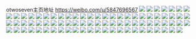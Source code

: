 otwoseven主页地址 https://weibo.com/u/5847696567 
![](https://wx4.sinaimg.cn/mw2000/006nKl0zly1h80zenqy1oj32c0340e84.jpg) 
![](https://wx4.sinaimg.cn/mw2000/006nKl0zly1h80zdyslpkj32by33ye83.jpg) 
![](https://wx4.sinaimg.cn/mw2000/006nKl0zly1h80zfvlxqwj32c132xb2b.jpg) 
![](https://wx4.sinaimg.cn/mw2000/006nKl0zly1h80zgzvigyj32c0342b2b.jpg) 
![](https://wx4.sinaimg.cn/mw2000/006nKl0zly1h80zhxjlzcj31sc2dsnpe.jpg) 
![](https://wx4.sinaimg.cn/mw2000/006nKl0zly1h80zisyc1zj31sc2ds7wi.jpg) 
![](https://wx4.sinaimg.cn/mw2000/006nKl0zly1h80zhnr1x2j31sc2ds7wj.jpg) 
![](https://wx4.sinaimg.cn/mw2000/006nKl0zly1h80ziug0rvj30u01hcqd3.jpg) 
![](https://wx4.sinaimg.cn/mw2000/006nKl0zly1h80zjj8a4kj32c03407wl.jpg) 
![](https://wx4.sinaimg.cn/mw2000/006nKl0zly1h71iclbi4jj32bz33yaxb.jpg) 
![](https://wx4.sinaimg.cn/mw2000/006nKl0zly1h71icnwtfvj32by33yqpn.jpg) 
![](https://wx4.sinaimg.cn/mw2000/006nKl0zly1h71icqfqcmj32c0340nbh.jpg) 
![](https://wx4.sinaimg.cn/mw2000/006nKl0zly1h6kzvj9hvvj327t2yfqv6.jpg) 
![](https://wx4.sinaimg.cn/mw2000/006nKl0zly1h6kzvhprfpj328s2zqnpf.jpg) 
![](https://wx4.sinaimg.cn/mw2000/006nKl0zly1h6kzvkqkhzj31xs2l2u0x.jpg) 
![](https://wx4.sinaimg.cn/mw2000/006nKl0zly1h6kzvn1w1yj32c03407d3.jpg) 
![](https://wx4.sinaimg.cn/mw2000/006nKl0zly1h6kzvqeq07j327e2xvqv7.jpg) 
![](https://wx4.sinaimg.cn/mw2000/006nKl0zly1h6kzvtsbr5j329c30gaxt.jpg) 
![](https://wx4.sinaimg.cn/mw2000/006nKl0zly1h5i1b1a0w4j30xq18zk9n.jpg) 
![](https://wx4.sinaimg.cn/mw2000/006nKl0zly1h5i1b2mui6j32882yyx6p.jpg) 
![](https://wx4.sinaimg.cn/mw2000/006nKl0zly1h5i1b0591tj31kq23me81.jpg) 
![](https://wx4.sinaimg.cn/mw2000/006nKl0zly1h5cf1vqmygj31sc2dsnpe.jpg) 
![](https://wx4.sinaimg.cn/mw2000/006nKl0zly1h5cf1y62scj31sc2dsqv6.jpg) 
![](https://wx4.sinaimg.cn/mw2000/006nKl0zly1h5cf20tme4j31sc2ds4qq.jpg) 
![](https://wx4.sinaimg.cn/mw2000/006nKl0zly1h4vd4tfx9tj32c0340hdv.jpg) 
![](https://wx4.sinaimg.cn/mw2000/006nKl0zly1h4vd361ygoj32c03407wj.jpg) 
![](https://wx4.sinaimg.cn/mw2000/006nKl0zly1h4vd34pa7zj31sc2dsx6p.jpg) 
![](https://wx4.sinaimg.cn/mw2000/006nKl0zly1h4vd38bzhfj32c03401l0.jpg) 
![](https://wx4.sinaimg.cn/mw2000/006nKl0zly1h4vd3b4q4rj32c033hb2b.jpg) 
![](https://wx4.sinaimg.cn/mw2000/006nKl0zly1h4vd3dqbhjj31sc2dsx6q.jpg) 
![](https://wx4.sinaimg.cn/mw2000/006nKl0zly1h4vd3el1bmj30u01407ix.jpg) 
![](https://wx4.sinaimg.cn/mw2000/006nKl0zly1h4vd5k4u65j31sc2ds1kz.jpg) 
![](https://wx4.sinaimg.cn/mw2000/006nKl0zly1h3yqq0ehboj30wi0lotd3.jpg) 
![](https://wx4.sinaimg.cn/mw2000/006nKl0zly1h3yqq0pgdoj30wi0loaha.jpg) 
![](https://wx4.sinaimg.cn/mw2000/006nKl0zly1h3yqq035qyj30wi0lojx5.jpg) 
![](https://wx4.sinaimg.cn/mw2000/006nKl0zly1h34l42py4jj329f30kx6q.jpg) 
![](https://wx4.sinaimg.cn/mw2000/006nKl0zly1h34l3r9pgrj314f1hw1h7.jpg) 
![](https://wx4.sinaimg.cn/mw2000/006nKl0zly1h34l3u5ulhj31zd2n5qv5.jpg) 
![](https://wx4.sinaimg.cn/mw2000/006nKl0zly1h34l3xpf1wj327f2xwu0x.jpg) 
![](https://wx4.sinaimg.cn/mw2000/006nKl0zly1h2ip6l07wnj30ge0lvadu.jpg) 
![](https://wx4.sinaimg.cn/mw2000/006nKl0zly1h2ip882ldcj30ho0nkn52.jpg) 
![](https://wx4.sinaimg.cn/mw2000/006nKl0zly1h2ip8283alj30wi1ls13e.jpg) 
![](https://wx4.sinaimg.cn/mw2000/006nKl0zly1h2ip7vyze4j30vq1ke7fk.jpg) 
![](https://wx4.sinaimg.cn/mw2000/006nKl0zly1h2asiw963uj3290300hdv.jpg) 
![](https://wx4.sinaimg.cn/mw2000/006nKl0zly1h2asispqwgj325w2vwb2a.jpg) 
![](https://wx4.sinaimg.cn/mw2000/006nKl0zly1h2asjwpga5j323y2t9kjl.jpg) 
![](https://wx4.sinaimg.cn/mw2000/006nKl0zly1h2asl52plpj32c0340qv5.jpg) 
![](https://wx4.sinaimg.cn/mw2000/006nKl0zly1h2asjxlbszj31c92ds4qp.jpg) 
![](https://wx4.sinaimg.cn/mw2000/006nKl0zly1h2ask0rjrwj31c92ds7wh.jpg) 
![](https://wx4.sinaimg.cn/mw2000/006nKl0zly1h1og1cx6kuj30u00k0n5n.jpg) 
![](https://wx4.sinaimg.cn/mw2000/006nKl0zly1h1og1d3zxkj30th0jnag7.jpg) 
![](https://wx4.sinaimg.cn/mw2000/006nKl0zly1h1og1dc04bj30u00k0q99.jpg) 
![](https://wx4.sinaimg.cn/mw2000/006nKl0zly1h1og1bx466j30u01401fc.jpg) 
![](https://wx4.sinaimg.cn/mw2000/006nKl0zly1h18cf1qihlj32902zzhdu.jpg) 
![](https://wx4.sinaimg.cn/mw2000/006nKl0zly1h18cf5ay0dj32792xnu0x.jpg) 
![](https://wx4.sinaimg.cn/mw2000/006nKl0zly1h166f3u2grj30wi1lsasy.jpg) 
![](https://wx4.sinaimg.cn/mw2000/006nKl0zly1h166f4hfktj30wi1ls4df.jpg) 
![](https://wx4.sinaimg.cn/mw2000/006nKl0zly1h166f56f9bj30ua1huakp.jpg) 
![](https://wx4.sinaimg.cn/mw2000/006nKl0zly1h166f5g1wnj30sn0srac4.jpg) 
![](https://wx4.sinaimg.cn/mw2000/006nKl0zly1gz1wp2j7zjj32c0340u0x.jpg) 
![](https://wx4.sinaimg.cn/mw2000/006nKl0zly1gz1wp46vboj32c0340b2b.jpg) 
![](https://wx4.sinaimg.cn/mw2000/006nKl0zly1gz1wp5fsauj32c0340hdv.jpg) 
![](https://wx4.sinaimg.cn/mw2000/006nKl0zly1gz1wq3h6a0j32c0340b2b.jpg) 
![](https://wx4.sinaimg.cn/mw2000/006nKl0zly1gz1wp9e8zdj32c03404qq.jpg) 
![](https://wx4.sinaimg.cn/mw2000/006nKl0zly1gz1wq1delzj32c0340qv5.jpg) 
![](https://wx4.sinaimg.cn/mw2000/006nKl0zly1gylhp1qtzwj32bz33zhdt.jpg) 
![](https://wx4.sinaimg.cn/mw2000/006nKl0zly1gylhp45jigj31ba1r11kx.jpg) 
![](https://wx4.sinaimg.cn/mw2000/006nKl0zly1gylhp5w7jaj31171dle3p.jpg) 
![](https://wx4.sinaimg.cn/mw2000/006nKl0zly1gylhp7jb91j31hf1zab29.jpg) 
![](https://wx4.sinaimg.cn/mw2000/006nKl0zly1gykinvmjplj32c0341b2b.jpg) 
![](https://wx4.sinaimg.cn/mw2000/006nKl0zly1gycf5wumqzj31z62mwqv6.jpg) 
![](https://wx4.sinaimg.cn/mw2000/006nKl0zly1gycf5y9uq3j32c0340kjn.jpg) 
![](https://wx4.sinaimg.cn/mw2000/006nKl0zly1gycf7gzl1bj30nd0zfdno.jpg) 
![](https://wx4.sinaimg.cn/mw2000/006nKl0zly1gxc8d4cnxpj31nx2hwhdt.jpg) 
![](https://wx4.sinaimg.cn/mw2000/006nKl0zly1gx9701i5hpj31sc2ds4qq.jpg) 
![](https://wx4.sinaimg.cn/mw2000/006nKl0zly1gx9703fuv5j31sc2ds1ky.jpg) 
![](https://wx4.sinaimg.cn/mw2000/006nKl0zly1gw5yma1os4j31sc2ds4qq.jpg) 
![](https://wx4.sinaimg.cn/mw2000/006nKl0zly1gw5ymbbij5j31sc2ds7wi.jpg) 
![](https://wx4.sinaimg.cn/mw2000/006nKl0zly1gvojvoeaq0j60u0191agw02.jpg) 
![](https://wx4.sinaimg.cn/mw2000/006nKl0zly1gvojt7kt53j30u0190dmt.jpg) 
![](https://wx4.sinaimg.cn/mw2000/006nKl0zly1gvojt86e9dj60u0190afz02.jpg) 

